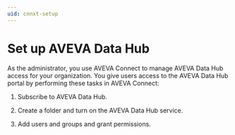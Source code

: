 ```yaml
---
uid: cnnxt-setup
---
```


# Set up AVEVA Data Hub

As the administrator, you use AVEVA Connect to manage AVEVA Data Hub access for your organization. You give users access to the AVEVA Data Hub portal by performing these tasks in AVEVA Connect:

1. Subscribe to AVEVA Data Hub.

2. Create a folder and turn on the AVEVA Data Hub service.

3. Add users and groups and grant permissions.
   